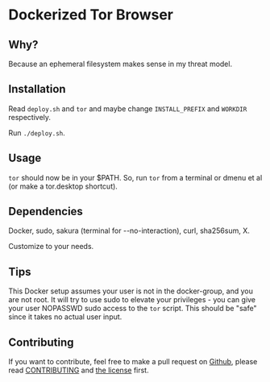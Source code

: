 # Dockerized Tor Browser

## Why?

Because an ephemeral filesystem makes sense in my threat model.

## Installation

Read `deploy.sh` and `tor` and maybe change `INSTALL_PREFIX` and `WORKDIR` respectively.

Run `./deploy.sh`.

## Usage

`tor` should now be in your $PATH. So, run `tor` from a terminal or dmenu et al (or make a tor.desktop shortcut).

## Dependencies

Docker, sudo, sakura (terminal for --no-interaction), curl, sha256sum, X.

Customize to your needs.

## Tips

This Docker setup assumes your user is not in the docker-group, and you are not root. It will try to use sudo to elevate your privileges - you can give your user NOPASSWD sudo access to the `tor` script. This should be "safe" since it takes no actual user input.

## Contributing

If you want to contribute, feel free to make a pull request on [Github](https://github.com/Xiaogrill/docker-tor-browser), please read [CONTRIBUTING](CONTRIBUTING) and [the license](UNLICENSE) first.
